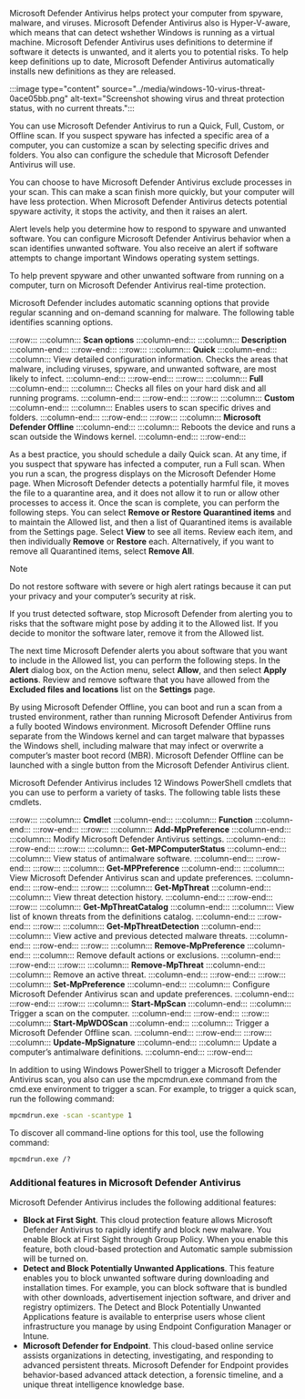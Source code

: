 Microsoft Defender Antivirus helps protect your computer from spyware, malware, and viruses. Microsoft Defender Antivirus also is Hyper-V-aware, which means that can detect wshether Windows is running as a virtual machine. Microsoft Defender Antivirus uses definitions to determine if software it detects is unwanted, and it alerts you to potential risks. To help keep definitions up to date, Microsoft Defender Antivirus automatically installs new definitions as they are released.

:::image type="content" source="../media/windows-10-virus-threat-0ace05bb.png" alt-text="Screenshot showing virus and threat protection status, with no current threats.":::


You can use Microsoft Defender Antivirus to run a Quick, Full, Custom, or Offline scan. If you suspect spyware has infected a specific area of a computer, you can customize a scan by selecting specific drives and folders. You also can configure the schedule that Microsoft Defender Antivirus will use.

You can choose to have Microsoft Defender Antivirus exclude processes in your scan. This can make a scan finish more quickly, but your computer will have less protection. When Microsoft Defender Antivirus detects potential spyware activity, it stops the activity, and then it raises an alert.

Alert levels help you determine how to respond to spyware and unwanted software. You can configure Microsoft Defender Antivirus behavior when a scan identifies unwanted software. You also receive an alert if software attempts to change important Windows operating system settings.

To help prevent spyware and other unwanted software from running on a computer, turn on Microsoft Defender Antivirus real-time protection.

Microsoft Defender includes automatic scanning options that provide regular scanning and on-demand scanning for malware. The following table identifies scanning options.

:::row:::
  :::column:::
    **Scan options**
  :::column-end:::
  :::column:::
    **Description**
  :::column-end:::
:::row-end:::
:::row:::
  :::column:::
    **Quick**
  :::column-end:::
  :::column:::
    View detailed configuration information. Checks the areas that malware, including viruses, spyware, and unwanted software, are most likely to infect.
  :::column-end:::
:::row-end:::
:::row:::
  :::column:::
    **Full**
  :::column-end:::
  :::column:::
    Checks all files on your hard disk and all running programs.
  :::column-end:::
:::row-end:::
:::row:::
  :::column:::
    **Custom**
  :::column-end:::
  :::column:::
    Enables users to scan specific drives and folders.
  :::column-end:::
:::row-end:::
:::row:::
  :::column:::
    **Microsoft Defender Offline**
  :::column-end:::
  :::column:::
    Reboots the device and runs a scan outside the Windows kernel.
  :::column-end:::
:::row-end:::


As a best practice, you should schedule a daily Quick scan. At any time, if you suspect that spyware has infected a computer, run a Full scan. When you run a scan, the progress displays on the Microsoft Defender Home page. When Microsoft Defender detects a potentially harmful file, it moves the file to a quarantine area, and it does not allow it to run or allow other processes to access it. Once the scan is complete, you can perform the following steps. You can select **Remove or Restore Quarantined items** and to maintain the Allowed list, and then a list of Quarantined items is available from the Settings page. Select **View** to see all items. Review each item, and then individually **Remove** or **Restore** each. Alternatively, if you want to remove all Quarantined items, select **Remove All**.

> [!NOTE]
> Do not restore software with severe or high alert ratings because it can put your privacy and your computer’s security at risk.

If you trust detected software, stop Microsoft Defender from alerting you to risks that the software might pose by adding it to the Allowed list. If you decide to monitor the software later, remove it from the Allowed list.

The next time Microsoft Defender alerts you about software that you want to include in the Allowed list, you can perform the following steps. In the **Alert** dialog box, on the Action menu, select **Allow**, and then select **Apply actions**. Review and remove software that you have allowed from the **Excluded files and locations** list on the **Settings** page.

By using Microsoft Defender Offline, you can boot and run a scan from a trusted environment, rather than running Microsoft Defender Antivirus from a fully booted Windows environment. Microsoft Defender Offline runs separate from the Windows kernel and can target malware that bypasses the Windows shell, including malware that may infect or overwrite a computer’s master boot record (MBR). Microsoft Defender Offline can be launched with a single button from the Microsoft Defender Antivirus client.

Microsoft Defender Antivirus includes 12 Windows PowerShell cmdlets that you can use to perform a variety of tasks. The following table lists these cmdlets.

:::row:::
  :::column:::
    **Cmdlet**
  :::column-end:::
  :::column:::
    **Function**
  :::column-end:::
:::row-end:::
:::row:::
  :::column:::
    **Add-MpPreference**
  :::column-end:::
  :::column:::
    Modify Microsoft Defender Antivirus settings.
  :::column-end:::
:::row-end:::
:::row:::
  :::column:::
    **Get-MPComputerStatus**
  :::column-end:::
  :::column:::
    View status of antimalware software.
  :::column-end:::
:::row-end:::
:::row:::
  :::column:::
    **Get-MPPreference**
  :::column-end:::
  :::column:::
    View Microsoft Defender Antivirus scan and update preferences.
  :::column-end:::
:::row-end:::
:::row:::
  :::column:::
    **Get-MpThreat**
  :::column-end:::
  :::column:::
    View threat detection history.
  :::column-end:::
:::row-end:::
:::row:::
  :::column:::
    **Get-MpThreatCatalog**
  :::column-end:::
  :::column:::
    View list of known threats from the definitions catalog.
  :::column-end:::
:::row-end:::
:::row:::
  :::column:::
    **Get-MpThreatDetection**
  :::column-end:::
  :::column:::
    View active and previous detected malware threats.
  :::column-end:::
:::row-end:::
:::row:::
  :::column:::
    **Remove-MpPreference**
  :::column-end:::
  :::column:::
    Remove default actions or exclusions.
  :::column-end:::
:::row-end:::
:::row:::
  :::column:::
    **Remove-MpThreat**
  :::column-end:::
  :::column:::
    Remove an active threat.
  :::column-end:::
:::row-end:::
:::row:::
  :::column:::
    **Set-MpPreference**
  :::column-end:::
  :::column:::
    Configure Microsoft Defender Antivirus scan and update preferences.
  :::column-end:::
:::row-end:::
:::row:::
  :::column:::
    **Start-MpScan**
  :::column-end:::
  :::column:::
    Trigger a scan on the computer.
  :::column-end:::
:::row-end:::
:::row:::
  :::column:::
    **Start-MpWDOScan**
  :::column-end:::
  :::column:::
    Trigger a Microsoft Defender Offline scan.
  :::column-end:::
:::row-end:::
:::row:::
  :::column:::
    **Update-MpSignature**
  :::column-end:::
  :::column:::
    Update a computer’s antimalware definitions.
  :::column-end:::
:::row-end:::


In addition to using Windows PowerShell to trigger a Microsoft Defender Antivirus scan, you also can use the mpcmdrun.exe command from the cmd.exe environment to trigger a scan. For example, to trigger a quick scan, run the following command:

```cmd
mpcmdrun.exe -scan -scantype 1
```

To discover all command-line options for this tool, use the following command:

```cmd
mpcmdrun.exe /?
```

### Additional features in Microsoft Defender Antivirus

Microsoft Defender Antivirus includes the following additional features:

 -  **Block at First Sight**. This cloud protection feature allows Microsoft Defender Antivirus to rapidly identify and block new malware. You enable Block at First Sight through Group Policy. When you enable this feature, both cloud-based protection and Automatic sample submission will be turned on.
 -  **Detect and Block Potentially Unwanted Applications**. This feature enables you to block unwanted software during downloading and installation times. For example, you can block software that is bundled with other downloads, advertisement injection software, and driver and registry optimizers. The Detect and Block Potentially Unwanted Applications feature is available to enterprise users whose client infrastructure you manage by using Endpoint Configuration Manager or Intune.
 -  **Microsoft Defender for Endpoint**. This cloud-based online service assists organizations in detecting, investigating, and responding to advanced persistent threats. Microsoft Defender for Endpoint provides behavior-based advanced attack detection, a forensic timeline, and a unique threat intelligence knowledge base.
